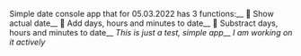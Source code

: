 Simple date console app that for 05.03.2022 has 3 functions:__ 
👀 Show actual date__
👀 Add days, hours and minutes to date__
👀 Substract days, hours and minutes to date__
*This is just a test, simple app*__
*I am working on it actively*
